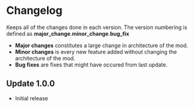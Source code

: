 # Changelog
Keeps all of the changes done in each version. The version numbering is defined as **major_change**.**minor_change**.**bug_fix**
- **Major changes** constitutes a large change in architecture of the mod.
- **Minor changes** is every new feature added without changing the architecture of the mod.
- **Bug fixes** are fixes that might have occured from last update.

## Update 1.0.0
- Initial release
